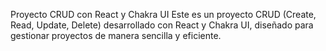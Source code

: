 Proyecto CRUD con React y Chakra UI
Este es un proyecto CRUD (Create, Read, Update, Delete) desarrollado con React y Chakra UI, diseñado para gestionar proyectos de manera sencilla y eficiente.
